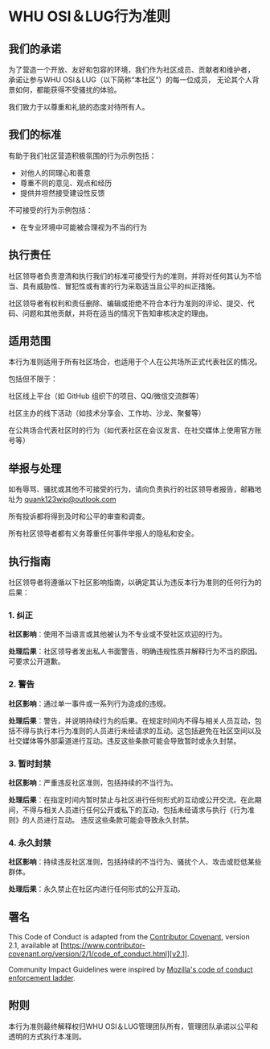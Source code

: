 # WHU OSI＆LUG行为准则

## 我们的承诺

为了营造一个开放、友好和包容的环境，我们作为社区成员、贡献者和维护者，
承诺让参与WHU OSI＆LUG（以下简称“本社区”）的每一位成员，
无论其个人背景如何，都能获得不受骚扰的体验。

我们致力于以尊重和礼貌的态度对待所有人。

## 我们的标准

有助于我们社区营造积极氛围的行为示例包括：
* 对他人的同理心和善意
* 尊重不同的意见、观点和经历
* 提供并坦然接受建设性反馈
  
不可接受的行为示例包括：
* 在专业环境中可能被合理视为不当的行为

## 执行责任

社区领导者负责澄清和执行我们的标准可接受行为的准则，并将对任何其认为不恰当、具有威胁性、冒犯性或有害的行为采取适当且公平的纠正措施。

社区领导者有权利和责任删除、编辑或拒绝不符合本行为准则的评论、提交、代码、问题和其他贡献，并将在适当的情况下告知审核决定的理由。

## 适用范围

本行为准则适用于所有社区场合，也适用于个人在公共场所正式代表社区的情况。

包括但不限于：

社区线上平台（如 GitHub 组织下的项目、QQ/微信交流群等）

社区主办的线下活动（如技术分享会、工作坊、沙龙、聚餐等）

在公共场合代表社区时的行为（如代表社区在会议发言、在社交媒体上使用官方账号等）

## 举报与处理

如有辱骂、骚扰或其他不可接受的行为，请向负责执行的社区领导者报告，邮箱地址为
quank123wip@outlook.com

所有投诉都将得到及时和公平的审查和调查。

所有社区领导者都有义务尊重任何事件举报人的隐私和安全。

## 执行指南

社区领导者将遵循以下社区影响指南，以确定其认为违反本行为准则的任何行为的后果：

### 1. 纠正

**社区影响**：使用不当语言或其他被认为不专业或不受社区欢迎的行为。

**处理后果**：社区领导者发出私人书面警告，明确违规性质并解释行为不当的原因。可要求公开道歉。

### 2. 警告

**社区影响**：通过单一事件或一系列行为造成的违规。

**处理后果**：警告，并说明持续行为的后果。在规定时间内不得与相关人员互动，包括不得与执行本行为准则的人员进行未经请求的互动。这包括避免在社区空间以及社交媒体等外部渠道进行互动。违反这些条款可能会导致暂时或永久封禁。

### 3. 暂时封禁

**社区影响**：严重违反社区准则，包括持续的不当行为。

**处理后果**：在指定时间内暂时禁止与社区进行任何形式的互动或公开交流。在此期间，不得与相关人员进行任何公开或私下的互动，包括未经请求与执行《行为准则》的人员进行互动。
违反这些条款可能会导致永久封禁。

### 4. 永久封禁

**社区影响**：持续违反社区准则，包括持续的不当行为、骚扰个人、攻击或贬低某些群体。

**处理后果**：永久禁止在社区内进行任何形式的公开互动。

## 署名
This Code of Conduct is adapted from the [Contributor Covenant][homepage],
version 2.1, available at
[https://www.contributor-covenant.org/version/2/1/code_of_conduct.html][v2.1].

Community Impact Guidelines were inspired by
[Mozilla's code of conduct enforcement ladder][Mozilla CoC].

## 附则
本行为准则最终解释权归WHU OSI＆LUG管理团队所有，管理团队承诺以公平和透明的方式执行本准则。

[Mozilla CoC]: https://github.com/mozilla/diversity
[homepage]: https://www.contributor-covenant.org
